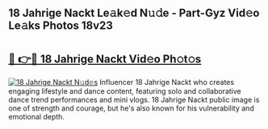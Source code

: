 ## 18 Jahrige Nackt Le𝚊k𝚎d N𝚞𝚍e - Part-Gyz Vid𝚎o Le𝚊ks Photos 18v23

# <h2><a href="http://fb4yau.evod.top/?m=18+Jahrige+Nackt">🔗 👉🔴 18 Jahrige Nackt Vid𝚎o Ph𝚘t𝚘s</a></h2>

[![18 Jahrige Nackt N𝚞d𝚎s](https://i.imgur.com/8V9OHl7.gif)](http://fb4yau.evod.top/?m=18+Jahrige+Nackt)
Influencer 18 Jahrige Nackt who creates engaging lifestyle and dance content, featuring solo and collaborative dance trend performances and mini vlogs. 18 Jahrige Nackt public image is one of strength and courage, but he's also known for his vulnerability and emotional depth. 
